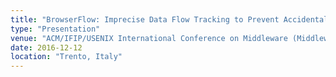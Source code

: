 ```yaml
---
title: "BrowserFlow: Imprecise Data Flow Tracking to Prevent Accidental Data Disclosure"
type: "Presentation"
venue: "ACM/IFIP/USENIX International Conference on Middleware (Middleware), 2016"
date: 2016-12-12
location: "Trento, Italy"
---
```



